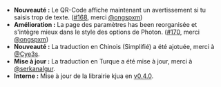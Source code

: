 * **Nouveauté :** Le QR-Code affiche maintenant un avertissement si tu saisis trop de texte. ([#168](https://github.com/rugk/offline-qr-code/pull/168), merci [@ongspxm](https://github.com/ongspxm))
* **Amélioration :** La page des paramètres has been reorganisée et s'intègre mieux dans le style des options de Photon. ([#170](https://github.com/rugk/offline-qr-code/pull/170), merci [@ongspxm](https://github.com/ongspxm))
* **Nouveauté :** La traduction en Chinois (Simplifié) a été ajotuée, merci à [@Cye3s](https://github.com/Cye3s).
* **Mise à jour :** La traduction en Turque a été mise à jour, merci à [@serkanalgur](https://github.com/serkanalgur).
* **Interne :** Mise à jour de la librairie kjua en [v0.4.0](https://github.com/lrsjng/kjua/tree/v0.4.0).